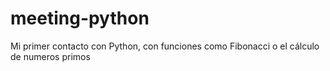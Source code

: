 # meeting-python

Mi primer contacto con Python, con funciones 
como Fibonacci o el cálculo de numeros primos
